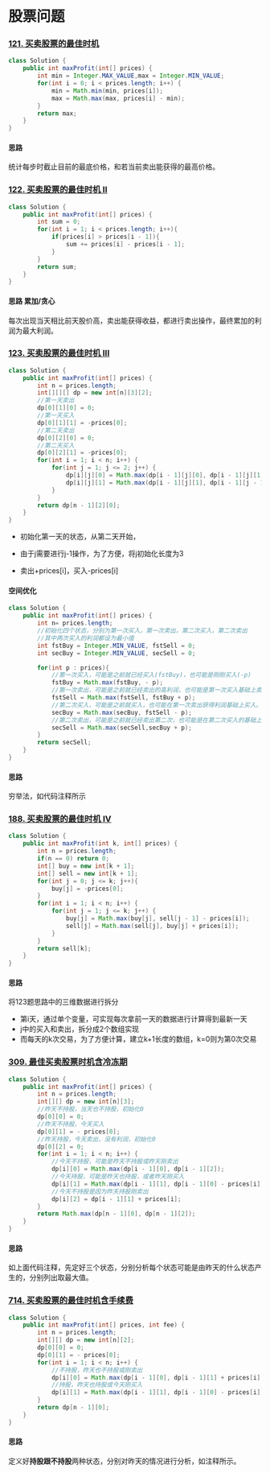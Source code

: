 # 股票问题

### [121. 买卖股票的最佳时机](https://leetcode-cn.com/problems/best-time-to-buy-and-sell-stock/)

```java
class Solution {
    public int maxProfit(int[] prices) {
        int min = Integer.MAX_VALUE,max = Integer.MIN_VALUE;
        for(int i = 0; i < prices.length; i++) {
            min = Math.min(min, prices[i]);
            max = Math.max(max, prices[i] - min);
        }
        return max;
    }
}
```

#### 思路

统计每步时截止目前的最底价格，和若当前卖出能获得的最高价格。

### [122. 买卖股票的最佳时机 II](https://leetcode-cn.com/problems/best-time-to-buy-and-sell-stock-ii/)

```java
class Solution {
    public int maxProfit(int[] prices) {
        int sum = 0;
        for(int i = 1; i < prices.length; i++){
            if(prices[i] > prices[i - 1]){
                sum += prices[i] - prices[i - 1];
            }
        }
        return sum;
    }
}
```

#### 思路 累加/贪心

每次出现当天相比前天股价高，卖出能获得收益，都进行卖出操作，最终累加的利润为最大利润。

### [123. 买卖股票的最佳时机 III](https://leetcode-cn.com/problems/best-time-to-buy-and-sell-stock-iii/)

```java
class Solution {
    public int maxProfit(int[] prices) {
        int n = prices.length;
        int[][][] dp = new int[n][3][2];
        //第一天卖出
        dp[0][1][0] = 0;
        //第一天买入
        dp[0][1][1] = -prices[0];
        //第二天卖出
        dp[0][2][0] = 0;
        //第二天买入 
        dp[0][2][1] = -prices[0];
        for(int i = 1; i < n; i++) {
            for(int j = 1; j <= 2; j++) {
                dp[i][j][0] = Math.max(dp[i - 1][j][0], dp[i - 1][j][1] + prices[i]);
                dp[i][j][1] = Math.max(dp[i - 1][j][1], dp[i - 1][j - 1][0] - prices[i]);
            }
        }
        return dp[n - 1][2][0];
    }
}
```

* 初始化第一天的状态，从第二天开始，

* 由于j需要进行j-1操作，为了方便，将j初始化长度为3
* 卖出+prices[i]，买入-prices[i]

#### 空间优化

```java
class Solution {
    public int maxProfit(int[] prices) {
        int n= prices.length;
        //初始化四个状态，分别为第一次买入，第一次卖出，第二次买入，第二次卖出
        //其中两次买入的利润都设为最小值
        int fstBuy = Integer.MIN_VALUE, fstSell = 0;
        int secBuy = Integer.MIN_VALUE, secSell = 0;

        for(int p : prices){
            //第一次买入，可能是之前就已经买入(fstBuy)，也可能是刚刚买入(-p)
            fstBuy = Math.max(fstBuy, - p);
            //第一次卖出，可能是之前就已经卖出的高利润，也可能是第一次买入基础上卖出，收入收入比之前高
            fstSell = Math.max(fstSell, fstBuy + p);
            //第二次买入，可能是之前就买入，也可能在第一次卖出获得利润基础上买入。
            secBuy = Math.max(secBuy, fstSell - p);
            //第二次卖出，可能是之前就已经卖出第二次，也可能是在第二次买入的基础上卖出
            secSell = Math.max(secSell,secBuy + p);
        }
        return secSell;
    }
}
```

#### 思路

穷举法，如代码注释所示

### [188. 买卖股票的最佳时机 IV](https://leetcode-cn.com/problems/best-time-to-buy-and-sell-stock-iv/)

```java
class Solution {
    public int maxProfit(int k, int[] prices) {
        int n = prices.length;
        if(n == 0) return 0;
        int[] buy = new int[k + 1];
        int[] sell = new int[k + 1];
        for(int j = 0; j <= k; j++){
            buy[j] = -prices[0];
        }
        for(int i = 1; i < n; i++) {
            for(int j = 1; j <= k; j++) {
                buy[j] = Math.max(buy[j], sell[j - 1] - prices[i]);
                sell[j] = Math.max(sell[j], buy[j] + prices[i]);
            }
        }
        return sell[k];
    }
}
```

#### 思路

将123题思路中的三维数据进行拆分

* 第i天，通过单个变量，可实现每次拿前一天的数据进行计算得到最新一天
* j中的买入和卖出，拆分成2个数组实现
* 而每天的k次交易，为了方便计算，建立k+1长度的数组，k=0则为第0次交易

### [309. 最佳买卖股票时机含冷冻期](https://leetcode-cn.com/problems/best-time-to-buy-and-sell-stock-with-cooldown/)

```java
class Solution {
    public int maxProfit(int[] prices) {
        int n = prices.length;
        int[][] dp = new int[n][3];
        //昨天不持股，当天也不持股，初始化0
        dp[0][0] = 0;
        //昨天不持股，今天买入
        dp[0][1] = - prices[0];
        //昨天持股，今天卖出，没有利润，初始化0
        dp[0][2] = 0;
        for(int i = 1; i < n; i++) {
            //今天不持股，可能是昨天不持股或昨天刚卖出
            dp[i][0] = Math.max(dp[i - 1][0], dp[i - 1][2]);
            //今天持股，可能是昨天也持股，或者昨天刚买入
            dp[i][1] = Math.max(dp[i - 1][1], dp[i - 1][0] - prices[i]);
            //今天不持股是因为昨天持股刚卖出
            dp[i][2] = dp[i - 1][1] + prices[i];
        }
        return Math.max(dp[n - 1][0], dp[n - 1][2]);
    }
}
```

#### 思路

如上面代码注释，先定好三个状态，分别分析每个状态可能是由昨天的什么状态产生的，分别列出取最大值。

### [714. 买卖股票的最佳时机含手续费](https://leetcode-cn.com/problems/best-time-to-buy-and-sell-stock-with-transaction-fee/)

```java
class Solution {
    public int maxProfit(int[] prices, int fee) {
        int n = prices.length;
        int[][] dp = new int[n][2];
        dp[0][0] = 0;
        dp[0][1] = - prices[0];
        for(int i = 1; i < n; i++) {
            //不持股，昨天也不持股或刚卖出
            dp[i][0] = Math.max(dp[i - 1][0], dp[i - 1][1] + prices[i] - fee);
            //持股，昨天也持股或今天刚买入
            dp[i][1] = Math.max(dp[i - 1][1], dp[i - 1][0] - prices[i]);
        }
        return dp[n - 1][0];
    }
}
```

#### 思路

定义好**持股跟不持股**两种状态，分别对昨天的情况进行分析，如注释所示。